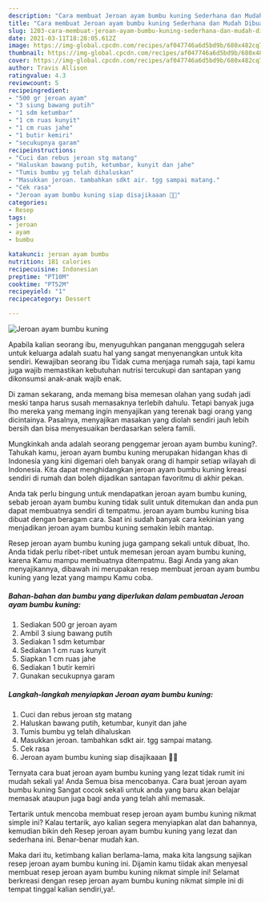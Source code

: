 ```yaml
---
description: "Cara membuat Jeroan ayam bumbu kuning Sederhana dan Mudah Dibuat"
title: "Cara membuat Jeroan ayam bumbu kuning Sederhana dan Mudah Dibuat"
slug: 1203-cara-membuat-jeroan-ayam-bumbu-kuning-sederhana-dan-mudah-dibuat
date: 2021-03-11T18:28:05.612Z
image: https://img-global.cpcdn.com/recipes/af047746a6d5bd9b/680x482cq70/jeroan-ayam-bumbu-kuning-foto-resep-utama.jpg
thumbnail: https://img-global.cpcdn.com/recipes/af047746a6d5bd9b/680x482cq70/jeroan-ayam-bumbu-kuning-foto-resep-utama.jpg
cover: https://img-global.cpcdn.com/recipes/af047746a6d5bd9b/680x482cq70/jeroan-ayam-bumbu-kuning-foto-resep-utama.jpg
author: Travis Allison
ratingvalue: 4.3
reviewcount: 5
recipeingredient:
- "500 gr jeroan ayam"
- "3 siung bawang putih"
- "1 sdm ketumbar"
- "1 cm ruas kunyit"
- "1 cm ruas jahe"
- "1 butir kemiri"
- "secukupnya garam"
recipeinstructions:
- "Cuci dan rebus jeroan stg matang"
- "Haluskan bawang putih, ketumbar, kunyit dan jahe"
- "Tumis bumbu yg telah dihaluskan"
- "Masukkan jeroan. tambahkan sdkt air. tgg sampai matang."
- "Cek rasa"
- "Jeroan ayam bumbu kuning siap disajikaaan 🥰🥰"
categories:
- Resep
tags:
- jeroan
- ayam
- bumbu

katakunci: jeroan ayam bumbu 
nutrition: 181 calories
recipecuisine: Indonesian
preptime: "PT10M"
cooktime: "PT52M"
recipeyield: "1"
recipecategory: Dessert

---
```



![Jeroan ayam bumbu kuning](https://img-global.cpcdn.com/recipes/af047746a6d5bd9b/680x482cq70/jeroan-ayam-bumbu-kuning-foto-resep-utama.jpg)

Apabila kalian seorang ibu, menyuguhkan panganan menggugah selera untuk keluarga adalah suatu hal yang sangat menyenangkan untuk kita sendiri. Kewajiban seorang ibu Tidak cuma menjaga rumah saja, tapi kamu juga wajib memastikan kebutuhan nutrisi tercukupi dan santapan yang dikonsumsi anak-anak wajib enak.

Di zaman  sekarang, anda memang bisa memesan olahan yang sudah jadi meski tanpa harus susah memasaknya terlebih dahulu. Tetapi banyak juga lho mereka yang memang ingin menyajikan yang terenak bagi orang yang dicintainya. Pasalnya, menyajikan masakan yang diolah sendiri jauh lebih bersih dan bisa menyesuaikan berdasarkan selera famili. 



Mungkinkah anda adalah seorang penggemar jeroan ayam bumbu kuning?. Tahukah kamu, jeroan ayam bumbu kuning merupakan hidangan khas di Indonesia yang kini digemari oleh banyak orang di hampir setiap wilayah di Indonesia. Kita dapat menghidangkan jeroan ayam bumbu kuning kreasi sendiri di rumah dan boleh dijadikan santapan favoritmu di akhir pekan.

Anda tak perlu bingung untuk mendapatkan jeroan ayam bumbu kuning, sebab jeroan ayam bumbu kuning tidak sulit untuk ditemukan dan anda pun dapat membuatnya sendiri di tempatmu. jeroan ayam bumbu kuning bisa dibuat dengan beragam cara. Saat ini sudah banyak cara kekinian yang menjadikan jeroan ayam bumbu kuning semakin lebih mantap.

Resep jeroan ayam bumbu kuning juga gampang sekali untuk dibuat, lho. Anda tidak perlu ribet-ribet untuk memesan jeroan ayam bumbu kuning, karena Kamu mampu membuatnya ditempatmu. Bagi Anda yang akan menyajikannya, dibawah ini merupakan resep membuat jeroan ayam bumbu kuning yang lezat yang mampu Kamu coba.

<!--inarticleads1-->

##### Bahan-bahan dan bumbu yang diperlukan dalam pembuatan Jeroan ayam bumbu kuning:

1. Sediakan 500 gr jeroan ayam
1. Ambil 3 siung bawang putih
1. Sediakan 1 sdm ketumbar
1. Sediakan 1 cm ruas kunyit
1. Siapkan 1 cm ruas jahe
1. Sediakan 1 butir kemiri
1. Gunakan secukupnya garam




<!--inarticleads2-->

##### Langkah-langkah menyiapkan Jeroan ayam bumbu kuning:

1. Cuci dan rebus jeroan stg matang
1. Haluskan bawang putih, ketumbar, kunyit dan jahe
1. Tumis bumbu yg telah dihaluskan
1. Masukkan jeroan. tambahkan sdkt air. tgg sampai matang.
1. Cek rasa
1. Jeroan ayam bumbu kuning siap disajikaaan 🥰🥰




Ternyata cara buat jeroan ayam bumbu kuning yang lezat tidak rumit ini mudah sekali ya! Anda Semua bisa mencobanya. Cara buat jeroan ayam bumbu kuning Sangat cocok sekali untuk anda yang baru akan belajar memasak ataupun juga bagi anda yang telah ahli memasak.

Tertarik untuk mencoba membuat resep jeroan ayam bumbu kuning nikmat simple ini? Kalau tertarik, ayo kalian segera menyiapkan alat dan bahannya, kemudian bikin deh Resep jeroan ayam bumbu kuning yang lezat dan sederhana ini. Benar-benar mudah kan. 

Maka dari itu, ketimbang kalian berlama-lama, maka kita langsung sajikan resep jeroan ayam bumbu kuning ini. Dijamin kamu tiidak akan menyesal membuat resep jeroan ayam bumbu kuning nikmat simple ini! Selamat berkreasi dengan resep jeroan ayam bumbu kuning nikmat simple ini di tempat tinggal kalian sendiri,ya!.

